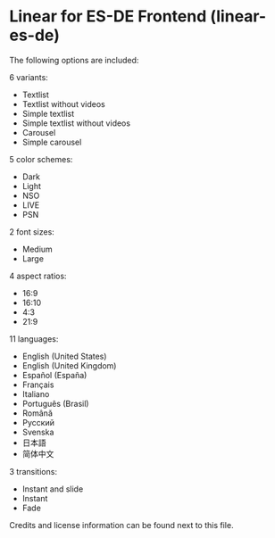 # Linear for ES-DE Frontend (linear-es-de)

The following options are included:

6 variants:

- Textlist
- Textlist without videos
- Simple textlist
- Simple textlist without videos
- Carousel
- Simple carousel

5 color schemes:

- Dark
- Light
- NSO
- LIVE
- PSN

2 font sizes:

- Medium
- Large

4 aspect ratios:

- 16:9
- 16:10
- 4:3
- 21:9

11 languages:

- English (United States)
- English (United Kingdom)
- Español (España)
- Français
- Italiano
- Português (Brasil)
- Română
- Русский
- Svenska
- 日本語
- 简体中文

3 transitions:

- Instant and slide
- Instant
- Fade

Credits and license information can be found next to this file.
